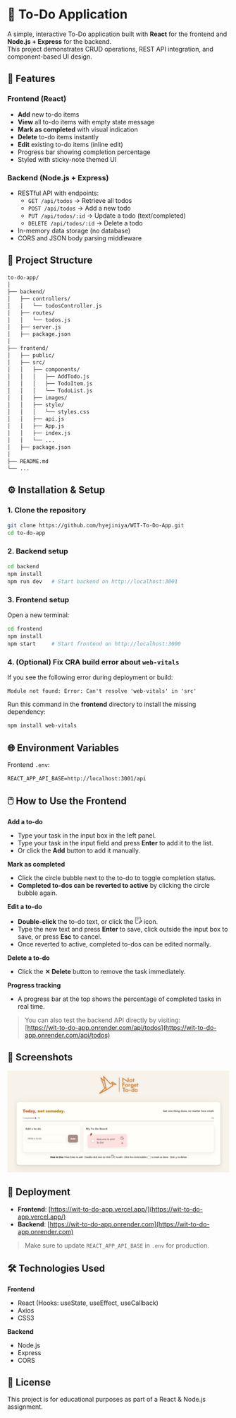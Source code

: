 # 📝 To-Do Application

A simple, interactive To-Do application built with **React** for the frontend and **Node.js + Express** for the backend.  
This project demonstrates CRUD operations, REST API integration, and component-based UI design.

## 🚀 Features

### Frontend (React)
- **Add** new to-do items
- **View** all to-do items with empty state message
- **Mark as completed** with visual indication
- **Delete** to-do items instantly
- **Edit** existing to-do items (inline edit)
- Progress bar showing completion percentage
- Styled with sticky-note themed UI

### Backend (Node.js + Express)
- RESTful API with endpoints:
  - `GET /api/todos` → Retrieve all todos
  - `POST /api/todos` → Add a new todo
  - `PUT /api/todos/:id` → Update a todo (text/completed)
  - `DELETE /api/todos/:id` → Delete a todo
- In-memory data storage (no database)
- CORS and JSON body parsing middleware

## 📂 Project Structure

```
to-do-app/
│
├── backend/
│   ├── controllers/
│   │   └── todosController.js
│   ├── routes/
│   │   └── todos.js
│   ├── server.js
│   ├── package.json
│
├── frontend/
│   ├── public/
│   ├── src/
│   │   ├── components/
│   │   │   ├── AddTodo.js
│   │   │   ├── TodoItem.js
│   │   │   └── TodoList.js
│   │   ├── images/
│   │   ├── style/
│   │   │   └── styles.css
│   │   ├── api.js
│   │   ├── App.js
│   │   ├── index.js
│   │   └── ...
│   ├── package.json
│
├── README.md
└── ...
```

## ⚙️ Installation & Setup

### 1. Clone the repository
```bash
git clone https://github.com/hyejiniya/WIT-To-Do-App.git
cd to-do-app
```

### 2. Backend setup
```bash
cd backend
npm install
npm run dev   # Start backend on http://localhost:3001
```

### 3. Frontend setup
Open a new terminal:
```bash
cd frontend
npm install
npm start     # Start frontend on http://localhost:3000
```

### 4. (Optional) Fix CRA build error about `web-vitals`

If you see the following error during deployment or build:
```
Module not found: Error: Can't resolve 'web-vitals' in 'src'
```

Run this command in the **frontend** directory to install the missing dependency:
```bash
npm install web-vitals
```

## 🌐 Environment Variables

Frontend `.env`:
```
REACT_APP_API_BASE=http://localhost:3001/api
``` 

## 🖱️ How to Use the Frontend

**Add a to-do**
- Type your task in the input box in the left panel.
- Type your task in the input field and press **Enter** to add it to the list.
- Or click the **Add** button to add it manually.

**Mark as completed**
- Click the circle bubble next to the to-do to toggle completion status.
- **Completed to-dos can be reverted to active** by clicking the circle bubble again.  

**Edit a to-do**
- **Double-click** the to-do text, or click the <img src="frontend/src/images/edit.png" alt="Edit Icon" width="16" /> icon.
- Type the new text and press **Enter** to save, click outside the input box to save, or press **Esc** to cancel.
- Once reverted to active, completed to-dos can be edited normally. 

**Delete a to-do**
- Click the **✕ Delete** button to remove the task immediately.

**Progress tracking**
- A progress bar at the top shows the percentage of completed tasks in real time.

> You can also test the backend API directly by visiting:  
> [https://wit-to-do-app.onrender.com/api/todos](https://wit-to-do-app.onrender.com/api/todos)

## 📸 Screenshots

![Main Page Screenshot](frontend/src/images/NotForgetToDo_mainpage.png)

## 📡 Deployment

- **Frontend**: [https://wit-to-do-app.vercel.app/](https://wit-to-do-app.vercel.app/)
- **Backend**: [https://wit-to-do-app.onrender.com](https://wit-to-do-app.onrender.com)
 
> Make sure to update `REACT_APP_API_BASE` in `.env` for production.

## 🛠️ Technologies Used

**Frontend**
- React (Hooks: useState, useEffect, useCallback)
- Axios
- CSS3

**Backend**
- Node.js
- Express
- CORS

## 📜 License
This project is for educational purposes as part of a React & Node.js assignment.
